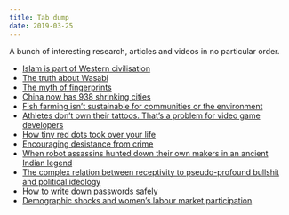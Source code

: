 ```yaml
---
title: Tab dump
date: 2019-03-25
---
```


<!--kg-card-begin: html--><p>A bunch of interesting research, articles and videos in no particular order.</p>
<ul>
<li><a href="http://johnquiggin.com/2019/03/22/islam-is-part-of-western-civilisation/" target="_blank" rel="noopener noreferrer">Islam is part of Western civilisation</a></li>
<li><a href="https://www.youtube.com/watch?v=fhlklE9wBSY" target="_blank" rel="noopener noreferrer">The truth about Wasabi</a></li>
<li><a href="https://www.smithsonianmag.com/science-nature/myth-fingerprints-180971640/" target="_blank" rel="noopener noreferrer">The myth of fingerprints</a></li>
<li><a href="https://www.scmp.com/economy/china-economy/article/3002219/almost-one-third-chinese-cities-are-shrinking-city-planners" target="_blank" rel="noopener noreferrer">China now has 938 shrinking cities</a></li>
<li><a href="http://annotations.joshnicholas.com/2019/03/20/farmed-fish-is.html" target="_blank" rel="noopener noreferrer">Fish farming isn’t sustainable for communities or the environment</a></li>
<li><a href="https://www.nytimes.com/2018/12/27/style/tattoos-video-games.html" target="_blank" rel="noopener noreferrer">Athletes don’t own their tattoos. That’s a problem for video game developers</a></li>
<li><a href="https://www.nytimes.com/2018/02/27/magazine/red-dots-badge-phones-notification.html" target="_blank" rel="noopener noreferrer">How tiny red dots took over your life</a></li>
<li><a href="http://jenniferdoleac.com/wp-content/uploads/2019/02/Doleac_Desistance_Feb2019.pdf" target="_blank" rel="noopener noreferrer">Encouraging desistance from crime</a></li>
<li><a href="https://qz.com/india/1574936/robots-guarded-buddhas-relics-in-ancient-indian-mythology/" target="_blank" rel="noopener noreferrer">When robot assassins hunted down their own makers in an ancient Indian legend</a></li>
<li><a href="https://doi.org/10.1177%2F0146167219830415" target="_blank" rel="noopener noreferrer">The complex relation between receptivity to pseudo-profound bullshit and political ideology</a></li>
<li><a href="https://tiptopsecurity.com/is-it-okay-to-write-down-my-passwords-how-to-do-it-right/" target="_blank" rel="noopener noreferrer">How to write down passwords safely</a></li>
<li><a href="https://ehsthelongrun.net/2019/03/14/demographic-shocks-and-womens-labour-market-participation-evidence-from-the-1918-influenza-pandemic-in-india/" target="_blank" rel="noopener noreferrer">Demographic shocks and women’s labour market participation</a></li>
</ul>
<!--kg-card-end: html-->